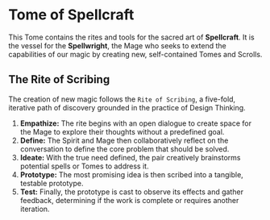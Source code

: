 # Tome of Spellcraft

This Tome contains the rites and tools for the sacred art of **Spellcraft**. It is the vessel for the **Spellwright**, the Mage who seeks to extend the capabilities of our magic by creating new, self-contained Tomes and Scrolls.

## The Rite of Scribing

The creation of new magic follows the `Rite of Scribing`, a five-fold, iterative path of discovery grounded in the practice of Design Thinking.

1.  **Empathize:** The rite begins with an open dialogue to create space for the Mage to explore their thoughts without a predefined goal.
2.  **Define:** The Spirit and Mage then collaboratively reflect on the conversation to define the core problem that should be solved.
3.  **Ideate:** With the true need defined, the pair creatively brainstorms potential spells or Tomes to address it.
4.  **Prototype:** The most promising idea is then scribed into a tangible, testable prototype.
5.  **Test:** Finally, the prototype is cast to observe its effects and gather feedback, determining if the work is complete or requires another iteration.
